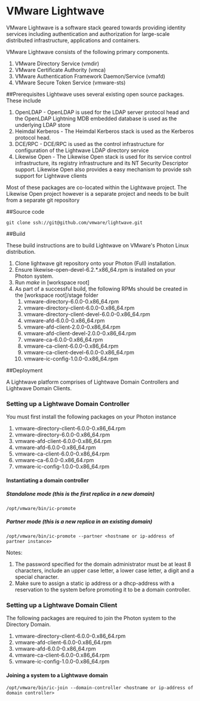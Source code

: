 # VMware Lightwave

VMware Lightwave is a software stack geared towards providing identity services including authentication and authorization for large-scale distributed infrastructure, applications and containers.

VMware Lightwave consists of the following primary components.

1. VMware Directory Service (vmdir) 
2. VMware Certificate Authority (vmca)
3. VMware Authentication Framework Daemon/Service (vmafd)
4. VMware Secure Token Service (vmware-sts)

##Prerequisites
Lightwave uses several existing open source packages. These include
1. OpenLDAP - OpenLDAP is used for the LDAP server protocol head and the OpenLDAP Lightning MDB embedded database is used as the underlying LDAP store
2. Heimdal Kerberos - The Heimdal Kerberos stack is used as the Kerberos protocol head. 
3. DCE/RPC  - DCE/RPC is used as the control infrastructure for configuration of the Lightwave LDAP directory service
4. Likewise Open - The Likewise Open stack is used for its service control infrastructure, its registry infrastructure and its NT Security Descriptor support. Likewise Open also provides a easy mechanism to provide ssh support for Lightwave clients

Most of these packages are  co-located within the Lightwave project. The Likewise Open project however  is a separate project and needs to be built  from a separate git repository

##Source code

```
git clone ssh://git@github.com/vmware/lightwave.git
```

##Build

These build instructions are to build Lightwave on VMware's Photon Linux distribution.
 1. Clone lightwave git repository onto your Photon (Full) installation.
 2. Ensure likewise-open-devel-6.2.*.x86_64.rpm is installed on your Photon system. 
 3. Run *make* in [workspace root]
 4. As part of a successful build, the following RPMs should be created in the [workspace root]/stage folder
     1. vmware-directory-6.0.0-0.x86_64.rpm
     2. vmware-directory-client-6.0.0-0.x86_64.rpm
     3. vmware-directory-client-devel-6.0.0-0.x86_64.rpm
     4. vmware-afd-6.0.0-0.x86_64.rpm
     5. vmware-afd-client-2.0.0-0.x86_64.rpm
     6. vmware-afd-client-devel-2.0.0-0.x86_64.rpm
     7. vmware-ca-6.0.0-0.x86_64.rpm
     8. vmware-ca-client-6.0.0-0.x86_64.rpm
     9. vmware-ca-client-devel-6.0.0-0.x86_64.rpm
     10. vmware-ic-config-1.0.0-0.x86_64.rpm

##Deployment

A Lightwave platform comprises of Lightwave Domain Controllers and Lightwave Domain Clients.


### Setting up a Lightwave Domain Controller
You must first install the  following packages on your Photon instance

1. vmware-directory-client-6.0.0-0.x86_64.rpm
2. vmware-directory-6.0.0-0.x86_64.rpm
3. vmware-afd-client-6.0.0-0.x86_64.rpm
4. vmware-afd-6.0.0-0.x86_64.rpm
5. vmware-ca-client-6.0.0-0.x86_64.rpm
6. vmware-ca-6.0.0-0.x86_64.rpm
7. vmware-ic-config-1.0.0-0.x86_64.rpm

#### Instantiating a domain controller

##### Standalone mode (this is the first replica in a new domain)

```
/opt/vmware/bin/ic-promote
```

##### Partner mode (this is a new replica  in an existing domain)

```
/opt/vmware/bin/ic-promote --partner <hostname or ip-address of partner instance>
```

Notes:

1. The password specified for the domain administrator must be at least 8 characters, include an upper case letter, a lower case letter, a digit and a special character.
2. Make sure to assign a static ip address or a dhcp-address with a reservation to the system before promoting it to be a domain controller.

### Setting up a Lightwave Domain Client

The following packages are required to join the Photon system to the Directory Domain.

1. vmware-directory-client-6.0.0-0.x86_64.rpm
2. vmware-afd-client-6.0.0-0.x86_64.rpm
3. vmware-afd-6.0.0-0.x86_64.rpm
4. vmware-ca-client-6.0.0-0.x86_64.rpm
5. vmware-ic-config-1.0.0-0.x86_64.rpm

#### Joining a system to a Lightwave domain
```
/opt/vmware/bin/ic-join --domain-controller <hostname or ip-address of domain controller>
```
